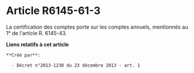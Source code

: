 # Article R6145-61-3

La certification des comptes porte sur les comptes annuels, mentionnés au 1° de l'article R. 6145-43.

**Liens relatifs à cet article**

	**Créé par**:

	  - Décret n°2013-1238 du 23 décembre 2013 - art. 1
